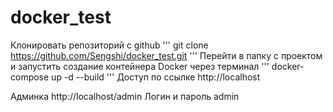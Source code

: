 # docker_test

Клонировать репозиторий с github 
'''
git clone https://github.com/Sengshi/docker_test.git
'''
Перейти в папку с проектом и запустить создание контейнера Docker через терминал
'''
docker-compose up -d --build
'''
Доступ по ссылке http://localhost

Админка http://localhost/admin
Логин и пароль admin
